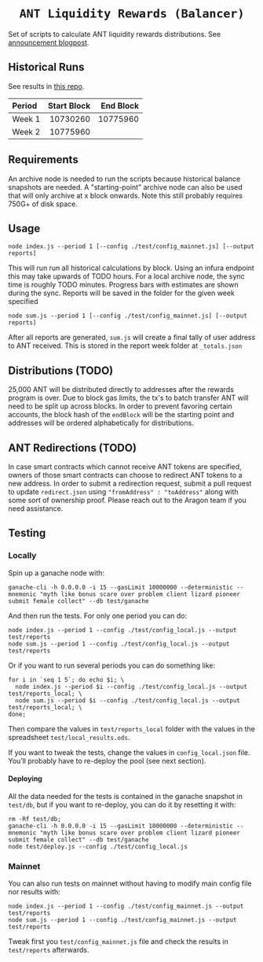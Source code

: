 <h1 align=center><code>ANT Liquidity Rewards (Balancer)</code></h1>

Set of scripts to calculate ANT liquidity rewards distributions. See [announcement blogpost](https://aragon.org/blog/ant-liquidity-rewards-now-on-balancer).

## Historical Runs

See results in [this repo](https://github.com/aragonone/ant-balancer-rewards-results).

| Period | Start Block | End Block |
| :----- | ----------: | --------: |
| Week 1 | 10730260    | 10775960  |
| Week 2 | 10775960    |           |


## Requirements

An archive node is needed to run the scripts because historical balance snapshots are needed. A "starting-point" archive node can also be used that will only archive at x block onwards. Note this still probably requires 750G+ of disk space.

## Usage

```
node index.js --period 1 [--config ./test/config_mainnet.js] [--output reports]
```

This will run run all historical calculations by block. Using an infura endpoint this may take upwards of TODO hours. For a local archive node, the sync time is roughly TODO minutes. Progress bars with estimates are shown during the sync. Reports will be saved in the folder for the given week specified

```
node sum.js --period 1 [--config ./test/config_mainnet.js] [--output reports]
```

After all reports are generated, `sum.js` will create a final tally of user address to ANT received. This is stored in the report week folder at `_totals.json`

## Distributions (TODO)

25,000 ANT will be distributed directly to addresses after the rewards program is over. Due to block gas limits, the tx's to batch transfer ANT will need to be split up across blocks. In order to prevent favoring certain accounts, the block hash of the `endBlock` will be the starting point and addresses will be ordered alphabetically for distributions.

## ANT Redirections (TODO)

In case smart contracts which cannot receive ANT tokens are specified, owners of those smart contracts can choose to redirect ANT tokens to a new address. In order to submit a redirection request, submit a pull request to update `redirect.json` using `"fromAddress" : "toAddress"` along with some sort of ownership proof. Please reach out to the Aragon team if you need assistance.

## Testing

### Locally

Spin up a ganache node with:

```
ganache-cli -h 0.0.0.0 -i 15 --gasLimit 10000000 --deterministic --mnemonic "myth like bonus scare over problem client lizard pioneer submit female collect" --db test/ganache
```

And then run the tests. For only one period you can do:

```
node index.js --period 1 --config ./test/config_local.js --output test/reports
node sum.js --period 1 --config ./test/config_local.js --output test/reports
```

Or if you want to run several periods you can do something like:

```
for i in `seq 1 5`; do echo $i; \
  node index.js --period $i --config ./test/config_local.js --output test/reports_local; \
  node sum.js --period $i --config ./test/config_local.js --output test/reports_local; \
done;
```

Then compare the values in `test/reports_local` folder with the values in the spreadsheet `test/local_results.ods`.

If you want to tweak the tests, change the values in `config_local.json` file. You’ll probably have to re-deploy the pool (see next section).

#### Deploying

All the data needed for the tests is contained in the ganache snapshot in `test/db`, but if you want to re-deploy, you can do it by resetting it with:

```
rm -Rf test/db;
ganache-cli -h 0.0.0.0 -i 15 --gasLimit 10000000 --deterministic --mnemonic "myth like bonus scare over problem client lizard pioneer submit female collect" --db test/ganache
node test/deploy.js --config ./test/config_local.js
```

### Mainnet

You can also run tests on mainnet without having to modify main config file nor results with:

```
node index.js --period 1 --config ./test/config_mainnet.js --output test/reports
node sum.js --period 1 --config ./test/config_mainnet.js --output test/reports
```

Tweak first you `test/config_mainnet.js` file and check the results in `test/reports` afterwards.
